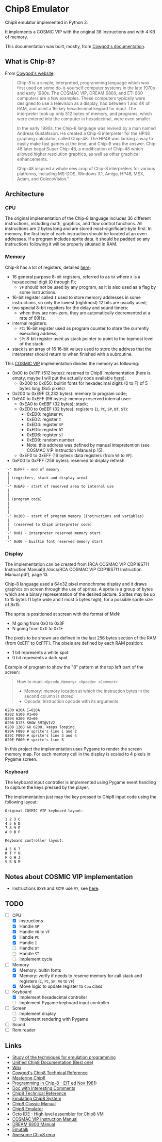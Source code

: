 # Chip8 Emulator

Chip8 emulator implemented in Python 3.

It implements a COSMIC VIP with the original 36 instructions and with 4 KB of memory.

This documentation was built, mostly, from [Cowgod's documentation](http://devernay.free.fr/hacks/chip8).

## What is Chip-8?

From [Cowgod's website](http://devernay.free.fr/hacks/chip8/C8TECH10.HTM#1.0):

>Chip-8 is a simple, interpreted, programming language which was first used on some do-it-yourself computer systems in the late 1970s and early 1980s.
>The COSMAC VIP, DREAM 6800, and ETI 660 computers are a few examples. These computers typically were designed to use a television as a display,
>had between 1 and 4K of RAM, and used a 16-key hexadecimal keypad for input.
>The interpreter took up only 512 bytes of memory, and programs, which were entered into the computer in hexadecimal, were even smaller.
>
>In the early 1990s, the Chip-8 language was revived by a man named Andreas Gustafsson. He created a Chip-8 interpreter for the HP48 graphing calculator,
>called Chip-48. The HP48 was lacking a way to easily make fast games at the time, and Chip-8 was the answer.
>Chip-48 later begat Super Chip-48, a modification of Chip-48 which allowed higher resolution graphics, as well as other graphical enhancements.
>
>Chip-48 inspired a whole new crop of Chip-8 interpreters for various platforms, including MS-DOS, Windows 3.1, Amiga, HP48, MSX, Adam, and ColecoVision."

## Architecture

### CPU

The original implementation of the Chip-8 language includes 36 different instructions, including math, graphics, and flow control functions.
All instructions are 2 bytes long and are stored most-significant-byte first. In memory, the first byte of each instruction should be located at an even addresses.
If a program includes sprite data, it should be padded so any instructions following it will be properly situated in RAM.

### Memory

Chip-8 has a lot of registers, detailed [here](http://devernay.free.fr/hacks/chip8/C8TECH10.HTM#2.2):

* 16 general purpose 8-bit registers, referred to as `VX` where `X` is a hexadecimal digit (0 through F);
  * `VF` should not be used by any program, as it is also used as a flag by some instructions.
* 16-bit register called `I` used to store memory addresses in some instructions, so only the lowest (rightmost) 12 bits are usually used;
* two special 8-bit regsiters for the delay and sound timers:
  * when they are non-zero, they are automatically decremented at a rate of 60Hz.
* internal registers:
  * `PC`: 16-bit register used as program counter to store the currently executing address;
  * `SP`: 8-bit register used as stack pointer to point to the topmost level of the stack.
* stack is an array of 16 16-bit values used to store the address that the interpreter should return to when finished with a subroutine.


This [COSMIC VIP](https://github.com/Chromatophore/HP48-Superchip/blob/master/investigations/quirk_memlimit.md) implementation divides the memory as following:

* 0x00 to 0x1FF (512 bytes): reserved to Chip8 implementation (here is empty, maybe I will put the actually code available [here](https://archive.org/details/bitsavers_rcacosmacCManual1978_6956559/page/n35/mode/2up)):
  * 0x000 to 0x050: builtin fonts for hexadecimal digits (0 to F) of 5 bytes long (8x5 pixels)
* 0x200 to 0xE9F (3,232 bytes): memory to program code;
* 0xEA0 to 0xEFF (96 bytes): memory reserved internal user:
  * 0xEA0 to 0xEBF (32 bytes): stack;
  * 0xED0 to 0xEEF (32 bytes): registers (`I`, `PC`, `SP`, `DT`, `ST`):
    * 0xED0: register `PC`
    * 0xED2: register `I`
    * 0xED4: register `SP`
    * 0xED5: register `DT`
    * 0xED6: register `ST`
    * 0xED9: random number
    * Note: this address was defined by manual intepretention (see COSMAC VIP Instruction Manual p 15).
  * 0xEF0 to 0xEFF (16 bytes): data registers (from `V0` to `VF`).
* 0xF00 to 0xFFF (256 bytes): reserved to display refresh.

```
'-' 0xFFF - end of memory
 |
 | (registers, stack and display area)
 |
'-' 0xEA0 - start of reserved area to internal use
 |
 |
 | (program code)
 |
 |
 |
'-' 0x200 - start of program memory (instructions and variables)
 |
 |  (reserved to Chip8 interpreter code)
 |
'-' 0x81 - interpreter reserved memory start
 |
'-' 0x00 - builtin font reserved memory start
```

### Display

The implementation can be created from [RCA COSMAC VIP CDP18S711 Instruction Manual](./docs/RCA COSMAC VIP CDP18S711 Instruction Manual.pdf), page 13.

Chip-8 language used a 64x32 pixel monochrome display and it draws graphics on screen through the use of sprites.
A sprite is a group of bytes which are a binary representation of the desired picture.
Sprites may be up to 15 bytes (1 byte wide and t most 5 bytes high), for a possible sprite size of 8x15.

The sprite is positioned at screen with the format of MxN:

- M going from 0x0 to 0x3F
- N going from 0x0 to 0x1F

The pixels to be shown are defined in the last 256 bytes section of the RAM (from 0xEFF to 0xFFF).
The pixels are defined by each RAM position:

- 1 bit represents a white spot
- 0 bit represents a dark spot

Example of program to show the "8" pattern at the top left part of the screen:

> How to read: `<Opcode_Memory> <Opcode> <Comment>`
> - Memory: memory location at which the instruction bytes in the second column is stored
> - Opcode: Instruction opcode with its arguments

```
0200 A20A I=020A
0202 6100 V1=00
0204 6200 V2=00
0206 D125 SHOW 5MI@V1V2
0208 1208 GO 0208, keeps looping
020A F090 # sprite's line 1 and 2
020C F090 # sprite's line 3 and 4
020E F000 # sprite's line 5
```

In this project the implementation uses Pygame to render the screen memory map.
For each memory cell in the display is scaled to 4 pixels in Pygame screen.

### Keyboard

The keyboard input controller is implemented using Pygame event handling to capture the keys pressed by the player.

The implementation just map the key pressed to Chip8 input code using the following layout:

```
Original COSMIC VIP keyboard layout:

1 2 3 C
4 5 6 D
7 8 9 E
A 0 B F

Keyboard controller layout:

4 5 6 7
R T Y U
F G H J
V B N M
```

## Notes about COSMIC VIP implementation

* Instructions `8XY6` and `8XYE` use `VY`, see [here](https://github.com/Chromatophore/HP48-Superchip#8xy6--8xye-aka-x--y-x--y).

## TODO

* [ ] CPU
    * [x] instructions
    * [x] Handle `SP`
    * [x] Handle `V0` to `VF`
    * [x] Handle `PC`
    * [x] Handle `I`
    * [ ] Handle `DT`
    * [ ] Handle `ST`
    * [ ] Implement cycle
* [ ] Memory
    * [x] Memory: bultin fonts
    * [x] Memory: verify if needs to reserve memory for call stack and registers (`I`, `PC`, `SP`, `V0` to `VF`)
    * [x] Move logic to update register to `Cpu` class
* [ ] Keyboard
    * [x] Implement hexadecimal controller
    * [ ] Implement Pygame keyboard input controller
* [ ] Screen
    * [ ] Implement display
    * [ ] Implement rendering with Pygame
* [ ] Sound
* [ ] Rom reader

## Links

* [Study of the techniques for emulation programming](http://www.codeslinger.co.uk/files/emu.pdf)
* [Unified Chip8 Documentation (Best one)](https://github.com/trapexit/chip-8_documentation)
* [Wiki](https://en.wikipedia.org/wiki/CHIP-8)
* [Cowgod's Chip8 Technical Reference](http://devernay.free.fr/hacks/chip8/C8TECH10.HTM#0.0)
* [Mastering Chip8](http://mattmik.com/files/chip8/mastering/chip8.html)
* [Programming in Chip-8 - EIT ed Nov 1981](https://archive.org/stream/ETIA1981/ETI%201981-11%20November#page/n113/mode/2up))
* [Doc with Interesting Comments](https://github.com/Chromatophore/HP48-Superchip)
* [Chip8 Technical Reference](https://github.com/mattmikolay/chip-8/wiki/CHIP%E2%80%908-Technical-Reference)
* [Emulating Chip8 System](http://www.codeslinger.co.uk/pages/projects/chip8.html)
* [Chip8 Classic Manual](https://storage.googleapis.com/wzukusers/user-34724694/documents/5c83d6a5aec8eZ0cT194/CHIP-8%20Classic%20Manual%20Rev%201.3.pdf)
* [Chip8 Emulator](http://vanbeveren.byethost13.com/stuff/CHIP8.pdf)
* [Octo IDE - High level assembler for Chip8 VM](https://github.com/JohnEarnest/Octo)
* [COSMAC VIP Instruction Manual](https://archive.org/details/bitsavers_rcacosmacCManual1978_6956559/page/n1/mode/2up)
* [DREAM 6800 Manual](https://archive.org/stream/EA1979/EA%201979-05%20May#page/n85/mode/2up)
* [Emutalk](https://www.emutalk.net/threads/chip-8.19894/)
* [Awesome Chip8 repo](https://github.com/tobiasvl/awesome-chip-8)

